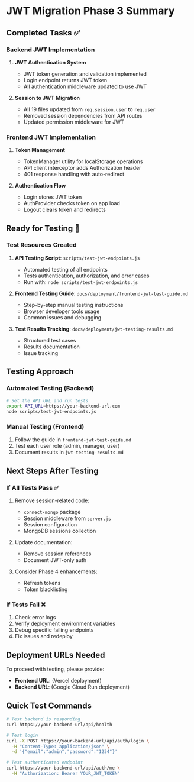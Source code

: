 # JWT Migration Phase 3 Summary

## Completed Tasks ✅

### Backend JWT Implementation
1. **JWT Authentication System**
   - JWT token generation and validation implemented
   - Login endpoint returns JWT token
   - All authentication middleware updated to use JWT

2. **Session to JWT Migration**
   - All 19 files updated from `req.session.user` to `req.user`
   - Removed session dependencies from API routes
   - Updated permission middleware for JWT

### Frontend JWT Implementation
1. **Token Management**
   - TokenManager utility for localStorage operations
   - API client interceptor adds Authorization header
   - 401 response handling with auto-redirect

2. **Authentication Flow**
   - Login stores JWT token
   - AuthProvider checks token on app load
   - Logout clears token and redirects

## Ready for Testing 🔄

### Test Resources Created
1. **API Testing Script**: `scripts/test-jwt-endpoints.js`
   - Automated testing of all endpoints
   - Tests authentication, authorization, and error cases
   - Run with: `node scripts/test-jwt-endpoints.js`

2. **Frontend Testing Guide**: `docs/deployment/frontend-jwt-test-guide.md`
   - Step-by-step manual testing instructions
   - Browser developer tools usage
   - Common issues and debugging

3. **Test Results Tracking**: `docs/deployment/jwt-testing-results.md`
   - Structured test cases
   - Results documentation
   - Issue tracking

## Testing Approach

### Automated Testing (Backend)
```bash
# Set the API URL and run tests
export API_URL=https://your-backend-url.com
node scripts/test-jwt-endpoints.js
```

### Manual Testing (Frontend)
1. Follow the guide in `frontend-jwt-test-guide.md`
2. Test each user role (admin, manager, user)
3. Document results in `jwt-testing-results.md`

## Next Steps After Testing

### If All Tests Pass ✅
1. Remove session-related code:
   - `connect-mongo` package
   - Session middleware from `server.js`
   - Session configuration
   - MongoDB sessions collection

2. Update documentation:
   - Remove session references
   - Document JWT-only auth

3. Consider Phase 4 enhancements:
   - Refresh tokens
   - Token blacklisting

### If Tests Fail ❌
1. Check error logs
2. Verify deployment environment variables
3. Debug specific failing endpoints
4. Fix issues and redeploy

## Deployment URLs Needed
To proceed with testing, please provide:
- **Frontend URL**: (Vercel deployment)
- **Backend URL**: (Google Cloud Run deployment)

## Quick Test Commands
```bash
# Test backend is responding
curl https://your-backend-url/api/health

# Test login
curl -X POST https://your-backend-url/api/auth/login \
  -H "Content-Type: application/json" \
  -d '{"email":"admin","password":"1234"}'

# Test authenticated endpoint
curl https://your-backend-url/api/auth/me \
  -H "Authorization: Bearer YOUR_JWT_TOKEN"
```
